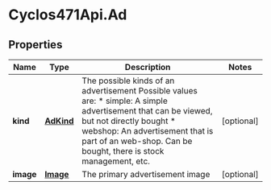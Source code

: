# Cyclos471Api.Ad

## Properties
Name | Type | Description | Notes
------------ | ------------- | ------------- | -------------
**kind** | [**AdKind**](AdKind.md) | The possible kinds of an advertisement Possible values are: * simple: A simple advertisement that can be viewed, but not directly bought * webshop: An advertisement that is part of an web-shop. Can be bought, there is stock management, etc.  | [optional] 
**image** | [**Image**](Image.md) | The primary advertisement image | [optional] 



